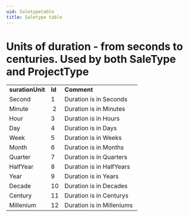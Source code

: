 ```yaml
---
uid: Saletypetable
title: Saletype table
---
```


Units of duration - from seconds to centuries. Used by both SaleType and ProjectType
=====================================================================================

|                  |        |                            |
|------------------|--------|----------------------------|
| **surationUnit** | **Id** | **Comment**                |
| Second           | 1      | Duration is in Seconds     |
| Minute           |  2     | Duration is in Minutes     |
| Hour             | 3      | Duration is in Hours       |
| Day              | 4      | Duration is in Days        |
| Week             | 5      | Duration is in Weeks       |
| Month            | 6      | Duration is in Months      |
| Quarter          | 7      | Duration is in Quarters    |
| HalfYear         | 8      | Duration is in HalfYears   |
| Year             | 9      | Duration is in Years       |
| Decade           | 10     | Duration is in Decades     |
| Century          | 11     | Duration is in Centurys    |
| Millenium        | 12     | Duration is in Milleniums  |